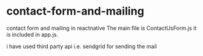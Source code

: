 # contact-form-and-mailing
contact form and mailing in reactnative
 The main file is ContactUsForm.js it is included in app.js.
 
 
 i have used third party api i.e. sendgrid for sending the mail
 
